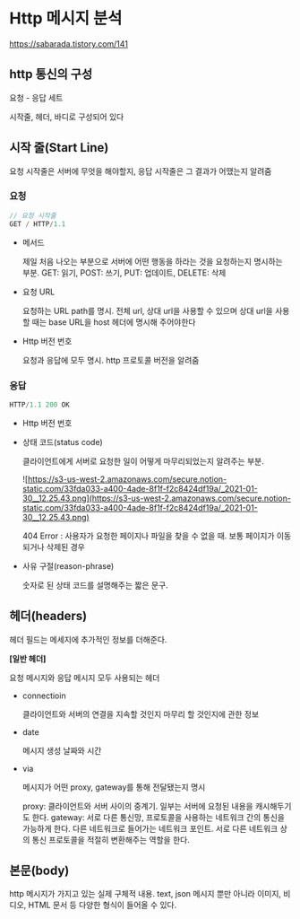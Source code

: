 # Http 메시지 분석

https://sabarada.tistory.com/141

## http 통신의 구성

요청 - 응답 세트

시작줄, 헤더, 바디로 구성되어 있다

## 시작 줄(Start Line)

요청 시작줄은 서버에 무엇을 해야할지, 응답 시작줄은 그 결과가 어땠는지 알려줌

### 요청

```swift
// 요청 시작줄 
GET / HTTP/1.1
```

- 메서드

  제일 처음 나오는 부분으로 서버에 어떤 행동을 하라는 것을 요청하는지 명시하는 부분. GET: 읽기, POST: 쓰기, PUT: 업데이트, DELETE: 삭제

- 요청 URL

  요청하는 URL path를 명시. 전체 url, 상대 url을 사용할 수 있으며 상대 url을 사용할 때는 base URL을 host 헤더에 명시해 주어야한다

- Http 버전 번호

  요청과 응답에 모두 명시. http 프로토콜 버전을 알려줌

### 응답

```swift
HTTP/1.1 200 OK
```

- Http 버전 번호

- 상태 코드(status code)

  클라이언트에게 서버로 요청한 일이 어떻게 마무리되었는지 알려주는 부분.

  ![https://s3-us-west-2.amazonaws.com/secure.notion-static.com/33fda033-a400-4ade-8f1f-f2c8424df19a/_2021-01-30__12.25.43.png](https://s3-us-west-2.amazonaws.com/secure.notion-static.com/33fda033-a400-4ade-8f1f-f2c8424df19a/_2021-01-30__12.25.43.png)

  404 Error : 사용자가 요청한 페이지나 파일을 찾을 수 없을 때. 보통 페이지가 이동되거나 삭제된 경우

- 사유 구절(reason-phrase)

  숫자로 된 상태 코드를 설명해주는 짧은 문구.

## 헤더(headers)

헤더 필드는 메세지에 추가적인 정보를 더해준다.

**[일반 헤더]**

요청 메시지와 응답 메시지 모두 사용되는 헤더

- connectioin

  클라이언트와 서버의 연결을 지속할 것인지 마무리 할 것인지에 관한 정보

- date

  메시지 생성 날짜와 시간

- via

  메시지가 어떤 proxy, gateway를 통해 전달됐는지 명시

  proxy: 클라이언트와 서버 사이의 중계기. 일부는 서버에 요청된 내용을 캐시해두기도 한다. gateway: 서로 다른 통신망, 프로토콜을 사용하는 네트워크 간의 통신을 가능하게 한다. 다른 네트워크로 들어가는 네트워크 포인트. 서로 다른 네트워크 상의 통신 프로토콜을 적절히 변환해주는 역할을 한다.

## 본문(body)

http 메시지가 가지고 있는 실제 구체적 내용. text, json 메시지 뿐만 아니라 이미지, 비디오, HTML 문서 등 다양한 형식이 들어올 수 있다.

